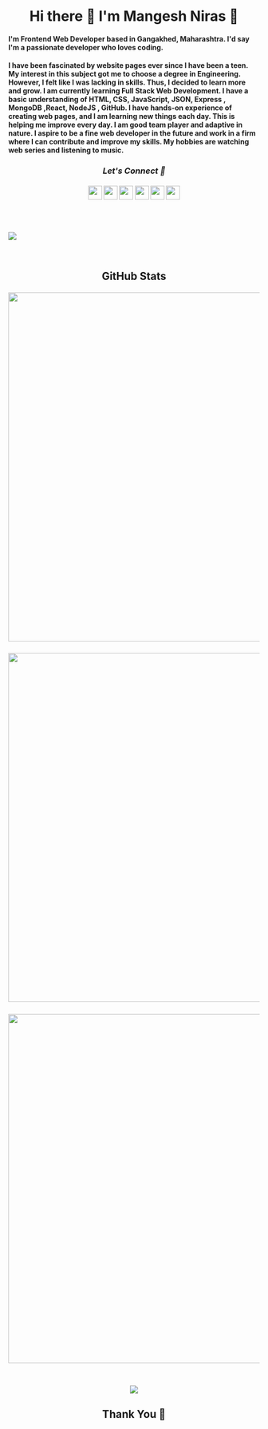 
<h1 align="center"> Hi there 👋 I'm Mangesh Niras 🤖</h1>

<h4 align="left">I'm Frontend Web Developer based in Gangakhed, Maharashtra. I'd say I'm a passionate developer who loves coding. </h4>
<h4 align="left">I have been fascinated by website pages ever since I have been a teen. My interest in this subject got me to choose a degree in Engineering. However, I felt like I was lacking in skills. Thus, I decided to learn more and grow.
I am currently learning Full Stack Web Development. I have a basic understanding of HTML, CSS, JavaScript, JSON, Express , MongoDB ,React, NodeJS , GitHub. I have hands-on experience of creating web pages, and I am learning new things each day. This is helping me improve every day.
I am good team player and adaptive in nature. I aspire to be a fine web developer in the future and work in a firm where I can contribute and improve my skills.
My hobbies are watching web series and listening to music.</h4>

<h3 align="center"><i>Let's Connect 🤖</i></h3>
<h4 align="center">
<a href="https://www.linkedin.com/in/mangesh-niras/" target="blank"><img align="center" src="https://cdn-icons-png.flaticon.com/512/174/174857.png" height="28"/></a>
<a href="https://twitter.com/NirasMangesh" target="blank"><img align="center" src="https://cdn-icons-png.flaticon.com/512/124/124021.png" height="28" /></a>
<a href="https://www.facebook.com/profile.php?id=100004455736540" target="blank"><img align="center" src="https://cdn-icons-png.flaticon.com/512/174/174848.png" height="28"/></a>
<a href="https://www.instagram.com/mangesh_niras_/" target="blank"><img align="center" src="https://cdn-icons-png.flaticon.com/512/1409/1409946.png" height="28" /></a>
<a href="mailto:mangeshniras@gmail.com" target="blank"><img align="center" src="https://cdn-icons-png.flaticon.com/512/552/552486.png" height="28" /></a>
<a href="tel:8806683789"><img align="center" src="https://cdn-icons-png.flaticon.com/512/724/724664.png" height="28" /></a>

</h4>

  
<p>&nbsp;</p>

<h2 align="center"></h2>
<!-- <hr/> -->

<img src="https://imgur.com/VtzMu7P.png">
<p>&nbsp;</p>

<h4 align="center"> </h4>

<!-- <h5 align="center"> -->
<h2 align="center"> GitHub Stats</h2>

<h5 align="center">
<img align="center" src="https://github-readme-stats.vercel.app/api?username=mangeshniras&show_icons=true&theme=city_lights" width="700">
</h5>
<h5 align="center">
<img align="center" src="https://github-readme-streak-stats.herokuapp.com?user=mangeshniras&theme=city-lights&date_format=M%20j%5B%2C%20Y%5D&fire=DD1919&dates=DDDDD5" width="700"/>
</h5>
<h5 align="center">
<img align="center" src="https://github-readme-stats.vercel.app/api/top-langs/?username=mangeshniras&layout=compact"  width="700"/>

<p>&nbsp;</p>
  
  
![](https://komarev.com/ghpvc/?username=mangeshniras)

<h2 align="center"> Thank You 🙏</h2>
